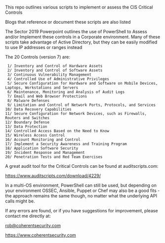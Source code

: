 This repo outlines various scripts to implement or assess the CIS Critical Controls

Blogs that reference or document these scripts are also listed

The Sector 2019 Powerpoint outlines the use of PowerShell to Assess and/or Implement these controls in a Corporate environment.
Many of these scripts take advantage of Active Directory, but they can be easily modified to use IP addresses or ranges instead

The 20 Controls (version 7) are:

     1/ Inventory and Control of Hardware Assets
     2/ Inventory and Control of Software Assets
     3/ Continuous Vulnerability Management
     4/ Controlled Use of Administrative Privileges
     5/ Secure Configuration for Hardware and Software on Mobile Devices, Laptops, Workstations and Servers
     6/ Maintenance, Monitoring and Analysis of Audit Logs
     7/ Email and Web Browser Protections
     8/ Malware Defenses
     9/ Limitation and Control of Network Ports, Protocols, and Services
    10/ Data Recovery Capabilities
    11/ Secure Configuration for Network Devices, such as Firewalls, Routers and Switches
    12/ Boundary Defense
    13/ Data Protection
    14/ Controlled Access Based on the Need to Know
    15/ Wireless Access Control
    16/ Account Monitoring and Control
    17/ Implement a Security Awareness and Training Program
    18/ Application Software Security
    19/ Incident Response and Management
    20/ Penetration Tests and Red Team Exercises

A great audit tool for the Critical Controls can be found at auditscripts.com: 

https://www.auditscripts.com/download/4229/

In a multi-OS environment, PowerShell can still be used, but depending on your environment OSSEC, Ansible, Puppet or Chef may also be a good fits - the approach remains the same though, no matter what the underlying API calls might be.

If any errors are found, or if you have suggestions for improvement, please contact me directly at:

rob@coherentsecurity.com

https://www.coherentsecurity.com
